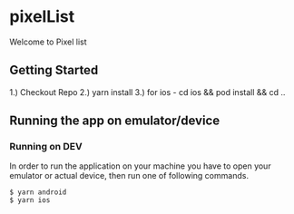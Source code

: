 # pixelList
Welcome to Pixel list

## Getting Started

1.) Checkout Repo
2.) yarn install
3.) for ios 
    - cd ios && pod install && cd ..

## Running the app on emulator/device

### Running on DEV

In order to run the application on your machine you have to open your emulator or actual device, then run one of following commands.

```
$ yarn android
$ yarn ios
```
